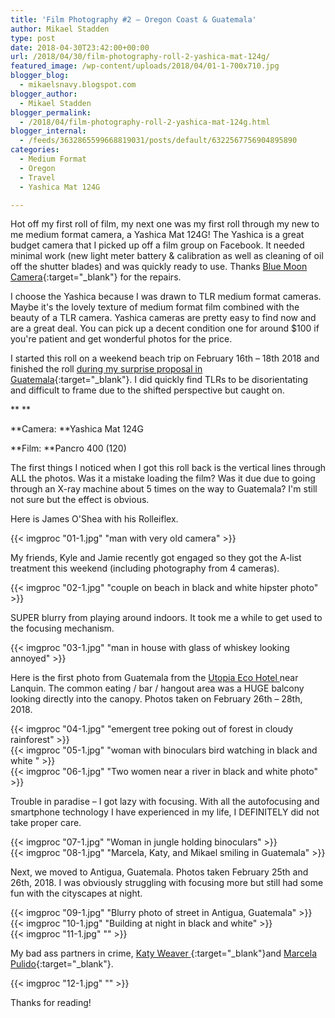 ```yaml
---
title: 'Film Photography #2 – Oregon Coast & Guatemala'
author: Mikael Stadden
type: post
date: 2018-04-30T23:42:00+00:00
url: /2018/04/30/film-photography-roll-2-yashica-mat-124g/
featured_image: /wp-content/uploads/2018/04/01-1-700x710.jpg
blogger_blog:
  - mikaelsnavy.blogspot.com
blogger_author:
  - Mikael Stadden
blogger_permalink:
  - /2018/04/film-photography-roll-2-yashica-mat-124g.html
blogger_internal:
  - /feeds/3632865599668819031/posts/default/6322567756904895890
categories:
  - Medium Format
  - Oregon
  - Travel
  - Yashica Mat 124G

---
```


Hot off my first roll of film, my next one was my first roll through my new to me medium format camera, a Yashica Mat 124G! The Yashica is a great budget camera that I picked up off a film group on Facebook. It needed minimal work (new light meter battery & calibration as well as cleaning of oil off the shutter blades) and was quickly ready to use. Thanks [Blue Moon Camera](https://www.bluemooncamera.com/){:target=\"_blank\"} for the repairs.

I choose the Yashica because I was drawn to TLR medium format cameras. Maybe it's the lovely texture of medium format film combined with the beauty of a TLR camera. Yashica cameras are pretty easy to find now and are a great deal. You can pick up a decent condition one for around $100 if you're patient and get wonderful photos for the price.

I started this roll on a weekend beach trip on February 16th – 18th 2018 and finished the roll [during my surprise proposal in Guatemala](https://www.mgpulido.co/surprise-proposal-guatemala-jungle-semuc-champey/){:target=\"_blank\"}. I did quickly find TLRs to be disorientating and difficult to frame due to the shifted perspective but caught on.

** **

**Camera: **Yashica Mat 124G

**Film: **Pancro 400 (120)

The first things I noticed when I got this roll back is the vertical lines through ALL the photos. Was it a mistake loading the film? Was it due due to going through an X-ray machine about 5 times on the way to Guatemala? I'm still not sure but the effect is obvious.

Here is James O'Shea with his Rolleiflex.

{{< imgproc "01-1.jpg" "man with very old camera" >}}

My friends, Kyle and Jamie recently got engaged so they got the A-list treatment this weekend (including photography from 4 cameras).

{{< imgproc "02-1.jpg" "couple on beach in black and white hipster photo" >}}

SUPER blurry from playing around indoors. It took me a while to get used to the focusing mechanism.

{{< imgproc "03-1.jpg" "man in house with glass of whiskey looking annoyed" >}}

Here is the first photo from Guatemala from the [Utopia Eco Hotel ](https://www.utopiaecohotel.com/)near Lanquin. The common eating / bar / hangout area was a HUGE balcony looking directly into the canopy. Photos taken on February 26th – 28th, 2018.

{{< imgproc "04-1.jpg" "emergent tree poking out of forest in cloudy rainforest" >}}
<br />
{{< imgproc "05-1.jpg" "woman with binoculars bird watching in black and white " >}}
<br />
{{< imgproc "06-1.jpg" "Two women near a river in black and white photo" >}}

Trouble in paradise – I got lazy with focusing. With all the autofocusing and smartphone technology I have experienced in my life, I DEFINITELY did not take proper care.

{{< imgproc "07-1.jpg" "Woman in jungle holding binoculars" >}}
<br />
{{< imgproc "08-1.jpg" "Marcela, Katy, and Mikael smiling in Guatemala" >}}

Next, we moved to Antigua, Guatemala. Photos taken February 25th and 26th, 2018. I was obviously struggling with focusing more but still had some fun with the cityscapes at night.

{{< imgproc "09-1.jpg" "Blurry photo of street in Antigua, Guatemala" >}}
<br />
{{< imgproc "10-1.jpg" "Building at night in black and white" >}}
<br />
{{< imgproc "11-1.jpg" "" >}}

My bad ass partners in crime, [Katy Weaver ](https://www.katyweaver.com/){:target=\"_blank\"}and [Marcela Pulido](https://www.mgpulido.co/){:target=\"_blank\"}.

{{< imgproc "12-1.jpg" "" >}}

Thanks for reading!

